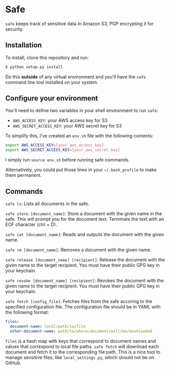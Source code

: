 # Safe
`safe` keeps track of sensitive data in Amazon S3, PGP encrypting it for
security.

## Installation
To install, clone this repository and run:

```sh
$ python setup.py install
```

Do this **outside** of any virtual environment and you'll have the `safe`
command line tool installed on your system.

## Configure your environment
You'll need to define two variables in your shell environment to run `safe`:

- `AWS_ACCESS_KEY`: your AWS access key for S3
- `AWS_SECRET_ACCESS_KEY`: your AWS secret key for S3

To simplify this, I've created an `env.sh` file with the following contents:

```sh
export AWS_ACCESS_KEY=[your_aws_access_key]
export AWS_SECRET_ACCESS_KEY=[your_aws_secret_key]
```

I simply run `source env.sh` before running safe commands.

Alternatively, you could put those lines in your `~/.bash_profile` to make them
permanent.

## Commands
`safe ls`: Lists all documents in the safe.

`safe store [document_name]`: Store a document with the given name in the safe.
This will prompt you for the document text. Terminate the text with an EOF
character (ctrl + D).

`safe cat [document_name]`: Reads and outputs the document with the given name.

`safe rm [document_name]`: Removes a document with the given name.

`safe release [document_name] [recipient]`: Release the document with the given
name to the target recipient. You must have their public GPG key in your
keychain.

`safe revoke [document_name] [recipient]`: Revokes the document with the given
name to the target recipient. You must have their public GPG key in your
keychain.

`safe fetch [config_file]`: Fetches files from the safe accoring to the
specified configuration file. The configuration file should be in YAML with
the following format:

```yml
files:
  document-name: local/path/to/file
  other-document-name: path/to/where/document/will/be/downloaded
```

`files` is a hash map with keys that correspond to document names and values
that correspond to local file paths. `safe fetch` will download each document
and fetch it to the corresponding file path. This is a nice tool to manage
sensitive files, like `local_settings.py`, which should not be on GitHub.
